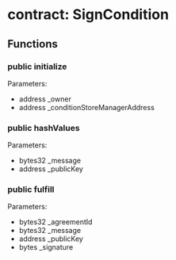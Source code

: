 
# contract: SignCondition


## Functions

### public initialize
Parameters:
* address _owner
* address _conditionStoreManagerAddress

### public hashValues
Parameters:
* bytes32 _message
* address _publicKey

### public fulfill
Parameters:
* bytes32 _agreementId
* bytes32 _message
* address _publicKey
* bytes _signature
